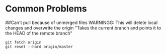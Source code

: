 Common Problems
=======
##Can't pull because of unmerged files
WARNINGG: This will delete local changes and overwrite the origin
"Takes the current branch and points it to the HEAD of the remote branch"

    git fetch origin 
    git reset --hard origin/master

